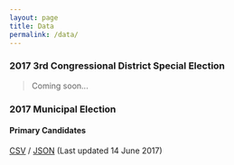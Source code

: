 ```yaml
---
layout: page
title: Data
permalink: /data/
---
```


### 2017 3rd Congressional District Special Election
> Coming soon...

### 2017 Municipal Election
#### Primary Candidates
[CSV](2017-utah-elections-primary.csv) / [JSON](2017-utah-elections-primary.json) (Last updated 14 June 2017)
